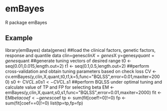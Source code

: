# emBayes
R package emBayes

## Example

  library(emBayes)
  data(genes)
  ##load the clinical factors, genetic factors, response and quantile data
  clin=genes$clin
  X=genes$X
  y=genes$y
  quant=genes$quant
  ##generate tuning vectors of desired range
  t0 <- seq(0.01,0.015,length.out=2)
  t1 <- seq(0.1,0.5,length.out=2)
  ##perform cross-validation and obtain tuning parameters based on check loss
  CV <- cv.emBayes(y,clin,X,quant,t0,t1,k=5,func="BQLSS",error=0.01,maxiter=2000)
  s0 <- CV$CL.s0
  s1 <- CV$CL.s1
  ##perform BQLSS under optimal tuning and calculate value of TP and FP for selecting beta
  EM <- emBayes(y,clin,X,quant,s0,s1,func="BQLSS",error=0.01,maxiter=2000)
  fit <- EM$beta
  coef <- genes$coef
  tp <- sum(fit[coef!=0]!=0)
  fp <- sum(fit[coef==0]!=0)
  list(tp=tp,fp=fp)
